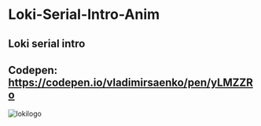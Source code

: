 # Loki-Serial-Intro-Anim

## Loki serial intro

## Codepen: https://codepen.io/vladimirsaenko/pen/yLMZZRo
 
![lokilogo](https://user-images.githubusercontent.com/56477695/122377570-dcef7e80-cf6d-11eb-8675-aae20ecd1d43.gif)
